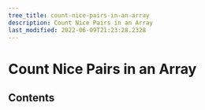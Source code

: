 ```yaml
---
tree_title: count-nice-pairs-in-an-array
description: Count Nice Pairs in an Array
last_modified: 2022-06-09T21:23:28.2328
---
```


# Count Nice Pairs in an Array

## Contents
